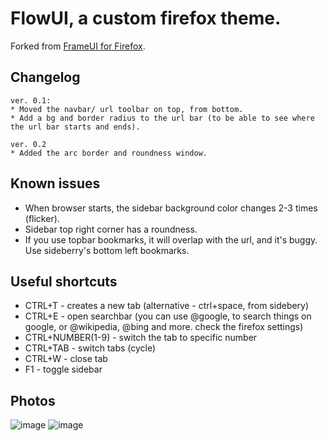 # FlowUI, a custom firefox theme.

Forked from [FrameUI for Firefox](https://github.com/KiKaraage/FrameUIforFirefox).

## Changelog
```
ver. 0.1:
* Moved the navbar/ url toolbar on top, from bottom.
* Add a bg and border radius to the url bar (to be able to see where the url bar starts and ends).

ver. 0.2
* Added the arc border and roundness window.

```

## Known issues
- When browser starts, the sidebar background color changes 2-3 times (flicker).
- Sidebar top right corner has a roundness.
- If you use topbar bookmarks, it will overlap with the url, and it's buggy. Use sideberry's bottom left bookmarks.

## Useful shortcuts
- CTRL+T - creates a new tab (alternative - ctrl+space, from sidebery)
- CTRL+E - open searchbar (you can use @google, to search things on google, or @wikipedia, @bing and more. check the firefox settings)
- CTRL+NUMBER(1-9) - switch the tab to specific number
- CTRL+TAB - switch tabs (cycle)
- CTRL+W - close tab
- F1 - toggle sidebar

## Photos
![image](https://github.com/LupuC/FlowUI_firefox/assets/62475718/79563749-4b9a-44d5-ad3f-2b05fcbbd095)
![image](https://github.com/LupuC/FlowUI_firefox/assets/62475718/4bb0677e-341d-40df-9362-23b53703c990)
